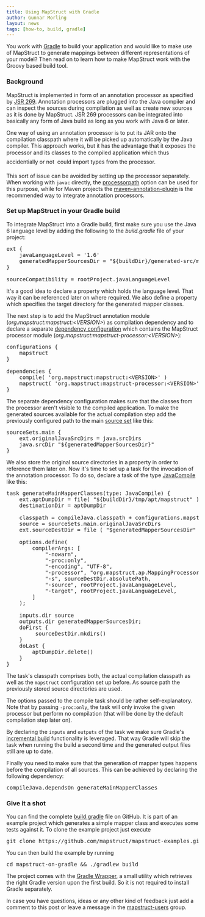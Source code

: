 ```yaml
---
title: Using MapStruct with Gradle
author: Gunnar Morling
layout: news
tags: [how-to, build, gradle]
---
```


You work with [Gradle](http://www.gradle.org/) to build your application and would like to make use of MapStruct to generate mappings between different representations of your model? Then read on to learn how to make MapStruct work with the Groovy based build tool.

### Background

MapStruct is implemented in form of an annotation processor as specified by [JSR 269](http://jcp.org/en/jsr/detail?id=269). Annotation processors are plugged into the Java compiler and can inspect the sources during compilation as well as create new sources as it is done by MapStruct. JSR 269 processors can be integrated into basically any form of Java build as long as you work with Java 6 or later.

One way of using an annotation processor is to put its JAR onto the compilation classpath where it will be picked up automatically by the Java compiler. This approach works, but it has the advantage that it exposes the processor and its classes to the compiled application which thus &#150; accidentially or not &#150; could import types from the processor.

This sort of issue can be avoided by setting up the processor separately. When working with `javac` directly, the [processorpath](http://docs.oracle.com/javase/7/docs/technotes/tools/solaris/javac.html#options) option can be used for this purpose, while for Maven projects the [maven-annotation-plugin](http://code.google.com/p/maven-annotation-plugin/) is the recommended way to integrate annotation processors.

### Set up MapStruct in your Gradle build

To integrate MapStruct into a Gradle build, first make sure you use the Java 6 language level by adding the following to the _build.gradle_ file of your project:

<pre class="prettyprint linenums">
ext {
    javaLanguageLevel = '1.6'
    generatedMapperSourcesDir = "${buildDir}/generated-src/mapstruct/main"
}

sourceCompatibility = rootProject.javaLanguageLevel
</pre>

It's a good idea to declare a property which holds the language level. That way it can be referenced later on where required. We also define a property which specifies the target directory for the generated mapper classes.

The next step is to add the MapStruct annotation module (_org.mapstruct:mapstruct:&lt;VERSION&gt;_) as compilation dependency and to declare a separate [dependency configuration](http://www.gradle.org/docs/current/userguide/dependency_management.html#sub:configurations) which contains the MapStruct processor module (_org.mapstruct:mapstruct-processor:&lt;VERSION&gt;_):
    
<pre class="prettyprint linenums">
configurations {
    mapstruct
}

dependencies {
    compile( 'org.mapstruct:mapstruct:&lt;VERSION&gt;' )
    mapstruct( 'org.mapstruct:mapstruct-processor:&lt;VERSION&gt;' )
}
</pre>

The separate dependency configuration makes sure that the classes from the processor aren't visible to the compiled application. To make the generated sources available for the actual compilation step add the previously configured path to the main [source set](http://www.gradle.org/docs/current/userguide/java_plugin.html#N11D51) like this:

<pre class="prettyprint linenums">
sourceSets.main {
    ext.originalJavaSrcDirs = java.srcDirs
    java.srcDir "${generatedMapperSourcesDir}"
}
</pre>

We also store the original source directories in a property in order to reference them later on. Now it's time to set up a task for the invocation of the annotation processor. To do so, declare a task of the type [JavaCompile](http://www.gradle.org/docs/current/dsl/org.gradle.api.tasks.compile.JavaCompile.html) like this:

<pre class="prettyprint linenums">
task generateMainMapperClasses(type: JavaCompile) {
    ext.aptDumpDir = file( "${buildDir}/tmp/apt/mapstruct" )
    destinationDir = aptDumpDir

    classpath = compileJava.classpath + configurations.mapstruct
    source = sourceSets.main.originalJavaSrcDirs
    ext.sourceDestDir = file ( "$generatedMapperSourcesDir" )

    options.define(
        compilerArgs: [
            "-nowarn",
            "-proc:only",
            "-encoding", "UTF-8",
            "-processor", "org.mapstruct.ap.MappingProcessor",
            "-s", sourceDestDir.absolutePath,
            "-source", rootProject.javaLanguageLevel,
            "-target", rootProject.javaLanguageLevel,
        ]
    );

    inputs.dir source
    outputs.dir generatedMapperSourcesDir;
    doFirst {
         sourceDestDir.mkdirs()
    }
    doLast {
        aptDumpDir.delete()
    }
}
</pre>

The task's classpath comprises both, the actual compilation classpath as well as the `mapstruct` configuration set up before. As source path the previously stored source directories are used.

The options passed to the compile task should be rather self-explanatory. Note that by passing `-proc:only`, the task will only invoke the given processor but perform no compilation (that will be done by the default compilation step later on).

By declaring the `inputs` and `outputs` of the task we make sure Gradle's [incremental build](http://www.gradle.org/docs/current/userguide/more_about_tasks.html#sec:up_to_date_checks) functionality is leveraged. That way Gradle will skip the task when running the build a second time and the generated output files still are up to date.

Finally you need to make sure that the generation of mapper types happens before the compilation of all sources. This can be achieved by declaring the following dependency:

<pre class="prettyprint linenums">
compileJava.dependsOn generateMainMapperClasses
</pre>

### Give it a shot

You can find the complete [build.gradle](https://github.com/mapstruct/mapstruct-examples/blob/master/mapstruct-on-gradle/build.gradle) file on GitHub. It is part of an example project which generates a simple mapper class and executes some tests against it. To clone the example project just execute

<pre class="prettyprint lang-sh linenums">
git clone https://github.com/mapstruct/mapstruct-examples.git
</pre>

You can then build the example by running

<pre class="prettyprint lang-sh linenums">
cd mapstruct-on-gradle && ./gradlew build
</pre>

The project comes with the [Gradle Wrapper](http://www.gradle.org/docs/current/userguide/userguide_single.html#gradle_wrapper), a small utility which retrieves the right Gradle version upon the first build. So it is not required to install Gradle separately.

In case you have questions, ideas or any other kind of feedback just add a comment to this post or leave a message in the [mapstruct-users](https://groups.google.com/forum/?fromgroups#!forum/mapstruct-users) group.
